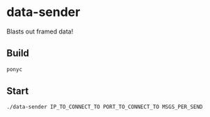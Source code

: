 # data-sender

Blasts out framed data!

## Build

```bash
ponyc
```

## Start

```bash
./data-sender IP_TO_CONNECT_TO PORT_TO_CONNECT_TO MSGS_PER_SEND
```
